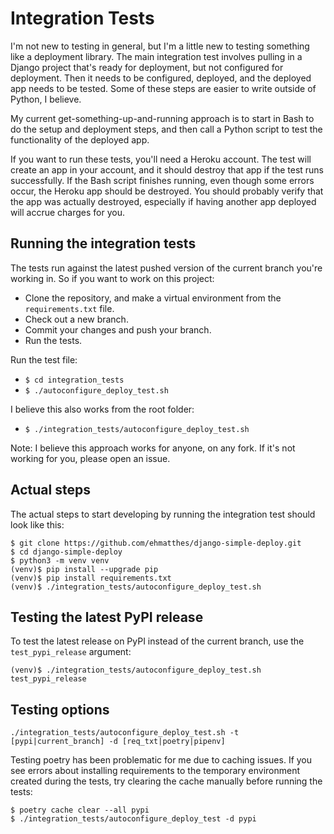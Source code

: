 Integration Tests
===

I'm not new to testing in general, but I'm a little new to testing something like a deployment library. The main integration test involves pulling in a Django project that's ready for deployment, but not configured for deployment. Then it needs to be configured, deployed, and the deployed app needs to be tested. Some of these steps are easier to write outside of Python, I believe.

My current get-something-up-and-running approach is to start in Bash to do the setup and deployment steps, and then call a Python script to test the functionality of the deployed app.

If you want to run these tests, you'll need a Heroku account. The test will create an app in your account, and it should destroy that app if the test runs successfully. If the Bash script finishes running, even though some errors occur, the Heroku app should be destroyed. You should probably verify that the app was actually destroyed, especially if having another app deployed will accrue charges for you.

Running the integration tests
---

The tests run against the latest pushed version of the current branch you're working in. So if you want to work on this project:
- Clone the repository, and make a virtual environment from the `requirements.txt` file.
- Check out a new branch.
- Commit your changes and push your branch.
- Run the tests.

Run the test file:
- `$ cd integration_tests`
- `$ ./autoconfigure_deploy_test.sh`

I believe this also works from the root folder:
- `$ ./integration_tests/autoconfigure_deploy_test.sh`

Note: I believe this approach works for anyone, on any fork. If it's not working for you, please open an issue.

Actual steps
---

The actual steps to start developing by running the integration test should look like this:

```
$ git clone https://github.com/ehmatthes/django-simple-deploy.git
$ cd django-simple-deploy
$ python3 -m venv venv
(venv)$ pip install --upgrade pip
(venv)$ pip install requirements.txt
(venv)$ ./integration_tests/autoconfigure_deploy_test.sh
```

Testing the latest PyPI release
---

To test the latest release on PyPI instead of the current branch, use the `test_pypi_release` argument:

```
(venv)$ ./integration_tests/autoconfigure_deploy_test.sh test_pypi_release
```

Testing options
---

```
./integration_tests/autoconfigure_deploy_test.sh -t [pypi|current_branch] -d [req_txt|poetry|pipenv]
```

Testing poetry has been problematic for me due to caching issues. If you see errors about installing requirements to the temporary environment created during the tests, try clearing the cache manually before running the tests:

```
$ poetry cache clear --all pypi
$ ./integration_tests/autoconfigure_deploy_test -d pypi
```